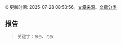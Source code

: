 :alarm_clock: 更新时间: 2025-07-28 08:53:56。[文章来源](/README.md)、[文章分类](/TAGS.md)

## 报告


> 关键字：`报告`、`月报`



